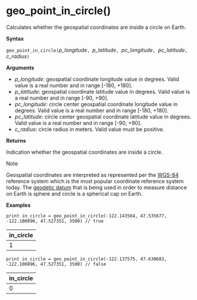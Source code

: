 # geo_point_in_circle()

Calculates whether the geospatial coordinates are inside a circle on Earth.

**Syntax**

`geo_point_in_circle(`*p_longitude*`, `*p_latitude*`, `*pc_longitude*`, `*pc_latitude*`, `*c_radius*`)`

**Arguments**

* *p_longitude*: geospatial coordinate longitude value in degrees. Valid value is a real number and in range [-180, +180].
* *p_latitude*: geospatial coordinate latitude value in degrees. Valid value is a real number and in range [-90, +90].
* *pc_longitude*: circle center geospatial coordinate longitude value in degrees. Valid value is a real number and in range [-180, +180].
* *pc_latitude*: circle center geospatial coordinate latitude value in degrees. Valid value is a real number and in range [-90, +90].
* *c_radius*: circle radius in meters. Valid value must be positive.

**Returns**

Indication whether the geospatial coordinates are inside a circle.


> [!NOTE]
> Geospatial coordinates are interpreted as represented per the [WGS-84](https://earth-info.nga.mil/GandG/update/index.php?action=home) reference system which is the most popular coordinate reference system today.
> The [geodetic datum](https://en.wikipedia.org/wiki/Geodetic_datum) that is being used in order to measure distance on Earth is sphere and circle is a spherical cap on Earth.

**Examples**

<!-- csl: https://help.kusto.windows.net/Samples -->
```
print in_circle = geo_point_in_circle(-122.143564, 47.535677, -122.100896, 47.527351, 3500) // true
```

|in_circle|
|---|
|1|

<!-- csl: https://help.kusto.windows.net/Samples -->
```
print in_circle = geo_point_in_circle(-122.137575, 47.630683, -122.100896, 47.527351, 3500) // false
```

|in_circle|
|---|
|0|
